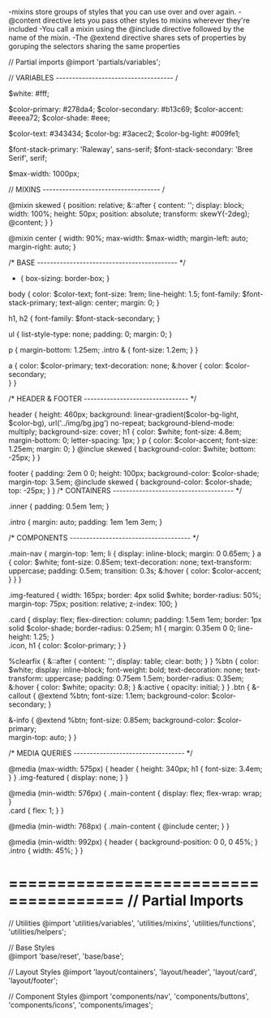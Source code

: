 -mixins store groups of styles that you can use over and over again.
-@content directive lets you pass other styles to mixins wherever they're included
-You call a mixin using the @include directive followed by the name of the mixin.
-The @extend directive shares sets of properties by goruping the selectors sharing    the same properties










// Partial imports
@import 'partials/variables';


// VARIABLES ------------------------------------ /

$white: #fff;

$color-primary: #278da4;
$color-secondary: #b13c69;
$color-accent: #eeea72;
$color-shade: #eee;

$color-text: #343434;
$color-bg: #3acec2;
$color-bg-light: #009fe1;

$font-stack-primary: 'Raleway', sans-serif;
$font-stack-secondary: 'Bree Serif', serif;

$max-width: 1000px;

// MIXINS ------------------------------------ /

@mixin skewed {
  position: relative;
  &::after {
    content: '';
    display: block;
    width: 100%;
    height: 50px; 
    position: absolute;
    transform: skewY(-2deg); 
    @content;
  }
}

@mixin center {
  width: 90%;
  max-width: $max-width;
  margin-left: auto;
  margin-right: auto;
}

/* BASE ------------------------------------------- */

* {
  box-sizing: border-box;
}

body {
  color: $color-text;
  font-size: 1rem;
  line-height: 1.5;
  font-family: $font-stack-primary;
  text-align: center;
  margin: 0;
}

h1,
h2 {
  font-family: $font-stack-secondary;
}

ul {
  list-style-type: none;
  padding: 0;
  margin: 0;
}

p {
  margin-bottom: 1.25em;
  .intro & {
    font-size: 1.2em;
  }
}

a {
  color: $color-primary;
  text-decoration: none;
  &:hover {
    color: $color-secondary;  
  }
}

/* HEADER & FOOTER -------------------------------- */

header {
  height: 460px;
  background: linear-gradient($color-bg-light, $color-bg), url('../img/bg.jpg') no-repeat;
  background-blend-mode: multiply;
  background-size: cover;
  h1 {
    color: $white;
    font-size: 4.8em;
    margin-bottom: 0;
    letter-spacing: 1px;
  }
  p {
    color: $color-accent;
    font-size: 1.25em;
    margin: 0;
  }
  @inclue skewed {
    background-color: $white;
    bottom: -25px;
  }
}

footer {
  padding: 2em 0 0;
  height: 100px;
  background-color: $color-shade;
  margin-top: 3.5em;
  @include skewed {
    background-color: $color-shade;
    top: -25px;
  }
 } 
/* CONTAINERS ------------------------------------- */

.inner {
  padding: 0.5em 1em;
}

.intro {
  margin: auto;
  padding: 1em 1em 3em; 
}

/* COMPONENTS ------------------------------------- */

.main-nav {
  margin-top: 1em;
  li {
    display: inline-block;
    margin: 0 0.65em;
  }
  a {
    color: $white;
    font-size: 0.85em;
    text-decoration: none;
    text-transform: uppercase;
    padding: 0.5em;
    transition: 0.3s;
    &:hover {
      color: $color-accent;  
    }
  }
}

.img-featured {
  width: 165px;
  border: 4px solid $white; 
  border-radius: 50%;
  margin-top: 75px;
  position: relative;
  z-index: 100;
}

.card {
  display: flex;
  flex-direction: column;
  padding: 1.5em 1em;
  border: 1px solid $color-shade;
  border-radius: 0.25em;
  h1 {
    margin: 0.35em 0 0;
    line-height: 1.25;
  }  
  .icon,
  h1 {
    color: $color-primary;
  }
}

%clearfix {
  &::after {
      content: '';
      display: table;
      clear: both;
 }
}
%btn {
  color: $white;
  display: inline-block;
  font-weight: bold;
  text-decoration: none;
  text-transform: uppercase;
  padding: 0.75em 1.5em;
  border-radius: 0.35em;
  &:hover {
      color: $white;
      opacity: 0.8;
  }
  &:active {
      opacity: initial;
  }
 }
.btn {
    &-callout {
    @extend %btn;
    font-size: 1.1em;
    background-color: $color-secondary;
  }
  
  &-info {
    @extend %btn;
    font-size: 0.85em;
    background-color: $color-primary;  
    margin-top: auto;
  }
}  




/* MEDIA QUERIES ---------------------------------- */

@media (max-width: 575px) {
  header {
    height: 340px;
    h1 {
      font-size: 3.4em;
    }
  }
  .img-featured {
    display: none;
  }
}

@media (min-width: 576px) {
  .main-content {
    display: flex;
    flex-wrap: wrap;
  }  
  .card {
    flex: 1;
  }
}

@media (min-width: 768px) {
  .main-content {
    @include center;
  }
}

@media (min-width: 992px) {
  header {
    background-position: 0 0, 0 45%;
  }
  .intro {
    width: 45%;
  }
}


======================================
//  Partial Imports
======================================

// Utilities
@import 'utilities/variables',
        'utilities/mixins',
        'utilities/functions',
        'utilities/helpers';
        
// Base Styles     
@import 'base/reset',
        'base/base';

// Layout Styles
@import 'layout/containers',
        'layout/header',
        'layout/card',
        'layout/footer';

// Component Styles
@import 'components/nav',
        'components/buttons',
        'components/icons',
        'components/images';




